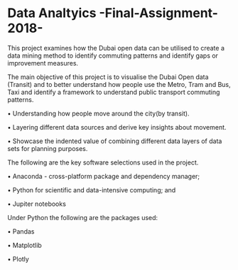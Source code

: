 # Data Analtyics -Final-Assignment-2018-

This project examines how the Dubai open data can be utilised to create a data
mining method to identify commuting patterns and identify gaps or improvement measures.

The main objective of this project is to visualise the Dubai Open data (Transit) and to better understand how people use the Metro, Tram and Bus, Taxi and
identify a framework to understand public transport commuting patterns.

• Understanding how people move around the city(by transit).

• Layering different data sources and derive key insights about movement.

• Showcase the indented value of combining different data layers of data sets for planning purposes.

The following are the key software selections used in the project.


• Anaconda - cross-platform package and dependency manager;


• Python for scientific and data-intensive computing; and


• Jupiter notebooks


Under Python the following are the packages used:


• Pandas


• Matplotlib


• Plotly
